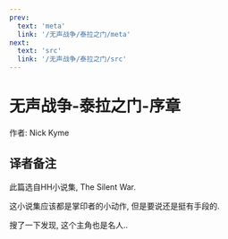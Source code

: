 ```yaml
---
prev:
  text: 'meta'
  link: '/无声战争/泰拉之门/meta'
next:
  text: 'src'
  link: '/无声战争/泰拉之门/src'
---
```


# 无声战争-泰拉之门-序章

作者: Nick Kyme

## 译者备注

此篇选自HH小说集, The Silent War.

这小说集应该都是掌印者的小动作, 但是要说还是挺有手段的.

搜了一下发现, 这个主角也是名人..
